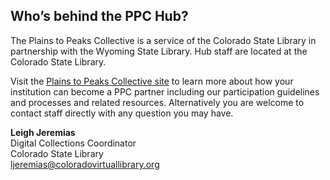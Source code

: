 ## Who’s behind the PPC Hub?

The Plains to Peaks Collective is a service of the Colorado State Library in partnership with the Wyoming State Library. Hub staff are located at the Colorado State Library.

Visit the [Plains to Peaks Collective site](https://ppc.cvlsites.org/) to learn more about how your institution can become a PPC partner including our participation guidelines and processes and related resources.  Alternatively you are welcome to contact staff directly with any question you may have.

**Leigh Jeremias**<br>
Digital Collections Coordinator<br>
Colorado State Library<br>
[ljeremias@coloradovirtuallibrary.org](mailto:ljeremias@coloradovirtuallibrary.org)

